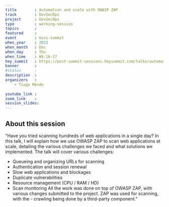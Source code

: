 ```yaml
---
title        : Automation and scale with OWASP ZAP
track        : DevSecOps
project      : DevSecOps
type         : working-session
topics       : 
featured     :
event        : mini-summit
when_year    : 2022
when_month   : Dec
when_day     : Thu
when_time    : WS-16-17
hey_summit   : https://post-summit-sessions.heysummit.com/talks/automation-and-scale-with-owasp-zap/
banner       : 
#status      : 
description  :
organizers   :
    - Tiago Mendo
     
youtube_link : 
zoom_link    : 
session_slides:
---
```




## About this session
"Have you tried scanning hundreds of web applications in a single day?
In this talk, I will explain how we use OWASP ZAP to scan web applications at scale, detailing the various challenges we faced and what solutions we implemented.
The talk will cover various challenges:
- Queueing and organizing URLs for scanning
- Authentication and session renewal
- Slow web applications and blockages
- Duplicate vulnerabilities
- Resource management (CPU / RAM / HD)
- Scan monitoring
All the work was done on top of OWASP ZAP, with various changes submitted to the project. ZAP was used for scanning, with the - crawling being done by a third-party component."
